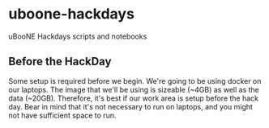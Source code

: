 # uboone-hackdays
uBooNE Hackdays scripts and notebooks



## Before the HackDay

Some setup is required before we begin. We're going to be using docker on our laptops. The image that we'll be using is sizeable (~4GB) as well as the data (~20GB).
Therefore, it's best if our work area is setup before the hack day. Bear in mind that it's not necessary to run on laptops, and you might not have sufficient space to run. 

